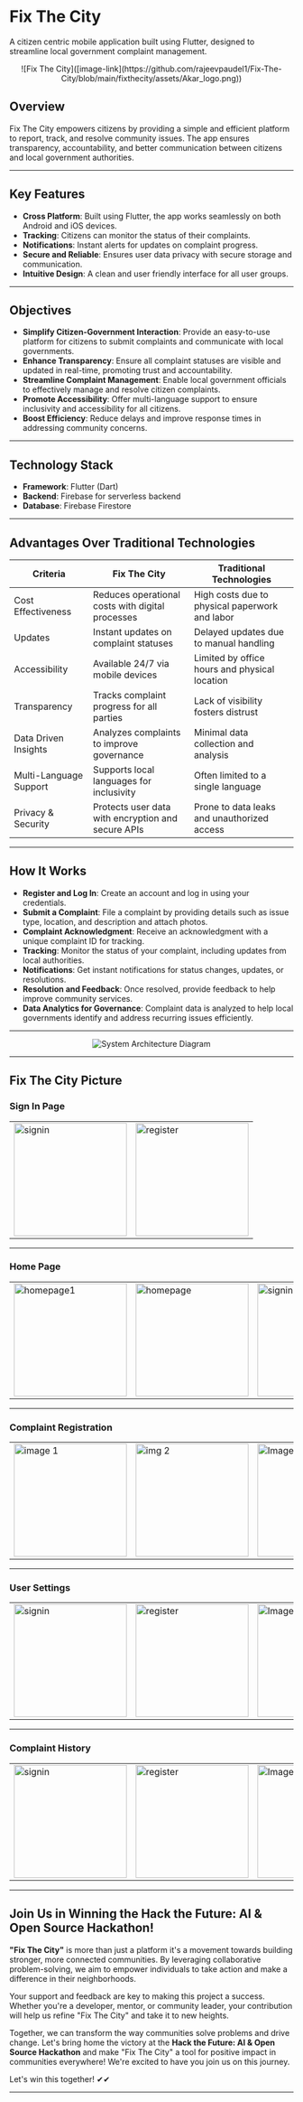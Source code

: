 # Fix The City

A citizen centric mobile application built using Flutter, designed to streamline local government complaint management.


<div align="center">
  ![Fix The City]([image-link](https://github.com/rajeevpaudel1/Fix-The-City/blob/main/fixthecity/assets/Akar_logo.png))

</div>



## Overview

Fix The City empowers citizens by providing a simple and efficient platform to report, track, and resolve community issues. The app ensures transparency, accountability, and better communication between citizens and local government authorities.

---

## Key Features

- **Cross Platform**: Built using Flutter, the app works seamlessly on both Android and iOS devices.
- **Tracking**: Citizens can monitor the status of their complaints.
- **Notifications**: Instant alerts for updates on complaint progress.
- **Secure and Reliable**: Ensures user data privacy with secure storage and communication.
- **Intuitive Design**: A clean and user friendly interface for all user groups.

---

## Objectives

- **Simplify Citizen-Government Interaction**: Provide an easy-to-use platform for citizens to submit complaints and communicate with local governments.
- **Enhance Transparency**: Ensure all complaint statuses are visible and updated in real-time, promoting trust and accountability.
- **Streamline Complaint Management**: Enable local government officials to effectively manage and resolve citizen complaints.
- **Promote Accessibility**: Offer multi-language support to ensure inclusivity and accessibility for all citizens.
- **Boost Efficiency**: Reduce delays and improve response times in addressing community concerns.

---

## Technology Stack

- **Framework**: Flutter (Dart)
- **Backend**: Firebase for serverless backend
- **Database**: Firebase Firestore


---

## Advantages Over Traditional Technologies

| Criteria               | Fix The City                                       | Traditional Technologies                       |
| ---------------------- | -------------------------------------------------- | ---------------------------------------------- |
| Cost Effectiveness     | Reduces operational costs with digital processes   | High costs due to physical paperwork and labor |
| Updates                | Instant updates on complaint statuses              | Delayed updates due to manual handling         |
| Accessibility          | Available 24/7 via mobile devices                  | Limited by office hours and physical location  |
| Transparency           | Tracks complaint progress for all parties          | Lack of visibility fosters distrust            |
| Data Driven Insights   | Analyzes complaints to improve governance          | Minimal data collection and analysis           |
| Multi-Language Support | Supports local languages for inclusivity           | Often limited to a single language             |
| Privacy & Security     | Protects user data with encryption and secure APIs | Prone to data leaks and unauthorized access    |

---

## How It Works

- **Register and Log In**: Create an account and log in using your credentials.
- **Submit a Complaint**: File a complaint by providing details such as issue type, location, and description and attach photos.
- **Complaint Acknowledgment**: Receive an acknowledgment with a unique complaint ID for tracking.
- **Tracking**: Monitor the status of your complaint, including updates from local authorities.
- **Notifications**: Get instant notifications for status changes, updates, or resolutions.
- **Resolution and Feedback**: Once resolved, provide feedback to help improve community services.
- **Data Analytics for Governance**: Complaint data is analyzed to help local governments identify and address recurring issues efficiently.

---

<div align="center">
  <img src="https://cdn.discordapp.com/attachments/1324921969522507817/1325149435595849889/system_arch.png?ex=677abd15&is=67796b95&hm=b3bb67be7d9fcd2dc2baa19c380b1f98151cf0ba66147eedc54c6c0e0e30f28d&" alt="System Architecture Diagram" />
</div>

---

## Fix The City Picture



### Sign In Page

<table>
  <tr>
    <td><img src="https://cdn.discordapp.com/attachments/1324921969522507817/1325155143708315719/image.png?ex=677ac266&is=677970e6&hm=395fcaeb66e25d5f7b034c67add7172dd1285b70ebcb85a987a19219ddab8104&" alt="signin" width="200"></td>
    <td><img src="https://cdn.discordapp.com/attachments/1324921969522507817/1325155812011802634/image.png?ex=677ac305&is=67797185&hm=5ee4bcdb940361c4557bfcaf4c6c1d5f9731afc3bfcc3726b3dde99dc5606f8b&" alt="register" width="200"></td>

</table>


---
### Home Page

<table>
  <tr>
    <td><img src="https://cdn.discordapp.com/attachments/1324921969522507817/1325155364970299402/image.png?ex=677ac29b&is=6779711b&hm=41955d092d18f80fdd210fd44dd4fad8cc3045d4b150b8cb910bbfa5a4b74f36&" alt="homepage1" width="200"></td>
    <td><img src="https://cdn.discordapp.com/attachments/1324921969522507817/1325155441692643392/image.png?ex=677ac2ad&is=6779712d&hm=2d47fb6029d5f4f05b95b4f49e8161ad8ef6c15ad5004b652c57efd77c701ddd&" alt="homepage" width="200"></td> 
     <td><img src="https://cdn.discordapp.com/attachments/1324921969522507817/1325163601564008558/image.png?ex=677aca46&is=677978c6&hm=2832e49b54f6c683d2bb3b28fbd155a38da2a874b421ec12562a61089f1c37e7&" alt="signin" width="200"></td>
    <td><img src="https://cdn.discordapp.com/attachments/1324921969522507817/1325161788844675174/image.png?ex=677ac896&is=67797716&hm=a2f95a461fdeb69295c4fd32f6b34cdcc24a4085db84eb2aac0848b1f9e96f53&" alt="register" width="200"></td> 
    <td><img src="https://cdn.discordapp.com/attachments/1324921969522507817/1325161876203507793/image.png?ex=677ac8ab&is=6779772b&hm=e40c62f55ad25a3b61172126c2fdf5b164363323dafb79bd455e9bf0fe6c768a&" alt="Image 3" width="200"></td>

</table>

---
### Complaint Registration 

<table>
  <tr>
    <td><img src="https://cdn.discordapp.com/attachments/1324921969522507817/1325156340515082351/image.png?ex=677ac383&is=67797203&hm=e29b28c99bbe4664e5480e9b2864ee4018ec9e9cfc980f37154f3bce1f021037&" alt="image 1" width="200"></td>
    <td><img src="https://cdn.discordapp.com/attachments/1324921969522507817/1325157032978022562/image.png?ex=677ac428&is=677972a8&hm=076ad2fd13be62cb08c4e2699801337a7f5fe56ef73c0e77349f73a949426a27&" alt="img 2" width="200"></td> 
    <td><img src="https://cdn.discordapp.com/attachments/1324921969522507817/1325157093145051228/image.png?ex=677ac437&is=677972b7&hm=a31c6bd14d7ae8c9651defb752299218cf4ccd23bd3daaee73a31ee7377b98fc&" alt="Image 3" width="200"></td>
  <td><img src="https://cdn.discordapp.com/attachments/1324921969522507817/1325157366525726786/image.png?ex=677ac478&is=677972f8&hm=8bd8b515f887ed7b0e6b2c8e8f3badd6dc6e17d3e746c52e648d39e2bfb41b6d&" alt="Image 4" width="200"></td>
  
  </tr>
</table>

---

### User Settings 
<table>
  <tr>
    <td><img src="https://cdn.discordapp.com/attachments/1324921969522507817/1325157572876959866/image.png?ex=677ac4a9&is=67797329&hm=0d372cd018faa6108adfcc5c7dddf8d89efb258bf00a41853333b46f0b1663ef&" alt="signin" width="200"></td>
    <td><img src="https://cdn.discordapp.com/attachments/1324921969522507817/1325157759087546441/image.png?ex=677ac4d6&is=67797356&hm=3b1d9d6e127427cbe1b209fd6322ffe1fb8f163f0b5c698a06a908561a6014b3&" alt="register" width="200"></td> 
    <td><img src="https://cdn.discordapp.com/attachments/1324921969522507817/1325157880394944532/image.png?ex=677ac4f2&is=67797372&hm=b12811e75a1a64317c40ee5652ad98cbe2a59c931127feaf19771aad10a041e5&" alt="Image 3" width="200"></td>
    <td><img src="https://cdn.discordapp.com/attachments/1324921969522507817/1325158057226797199/image.png?ex=677ac51d&is=6779739d&hm=323fda59b84599050892e7080be81b90ca911b1c216065fa700fc722cca4e8a5&" alt="Image 3" width="200"></td><td><img src="https://cdn.discordapp.com/attachments/1324921969522507817/1325165107541446706/image.png?ex=677acbae&is=67797a2e&hm=22a4aed7aa39bfedb749ea429963d035fcd5560685088a4993f4fd62c651e443&" alt="Image 3" width="200"></td>
  </tr>
 
</table>

---

### Complaint History

<table>
  <tr>
    <td><img src="https://cdn.discordapp.com/attachments/1324921969522507817/1325160341608468510/image.png?ex=677ac73d&is=677975bd&hm=8be8fdb77e79962c720353053bf27f94498fd94607113b926329361d217646d8&" alt="signin" width="200"></td>
    <td><img src="https://cdn.discordapp.com/attachments/1324921969522507817/1325160455592738906/image.png?ex=677ac758&is=677975d8&hm=c2d465849542bd88743e0f36028e10bde189a444aaf5058d825f996310ad2669&" alt="register" width="200"></td> 
    <td><img src="https://cdn.discordapp.com/attachments/1324921969522507817/1325160879179960420/image.png?ex=677ac7bd&is=6779763d&hm=fb2370bd19e6e16bb5c5c7218715d78924c25717db2c1e524205b5f7ecc0322f&" alt="Image 3" width="200"></td>
    
 
</table>


---


## Join Us in Winning the Hack the Future: AI & Open Source Hackathon!

**"Fix The City"** is more than just a platform it's a movement towards building stronger, more connected communities. By leveraging collaborative problem-solving, we aim to empower individuals to take action and make a difference in their neighborhoods.

Your support and feedback are key to making this project a success. Whether you're a developer, mentor, or community leader, your contribution will help us refine "Fix The City" and take it to new heights.

Together, we can transform the way communities solve problems and drive change. Let's bring home the victory at the **Hack the Future: AI & Open Source Hackathon** and make "Fix The City" a tool for positive impact in communities everywhere!
We're excited to have you join us on this journey.

Let's win this together! ✔✔

---




